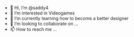 - 👋 Hi, I’m @saddy4
- 👀 I’m interested in Videogames
- 🌱 I’m currently learning how to become a better designer
- 💞️ I’m looking to collaborate on ...
- 📫 How to reach me ...

<!---
saddy4/saddy4 is a ✨ special ✨ repository because its `README.md` (this file) appears on your GitHub profile.
You can click the Preview link to take a look at your changes.
--->

